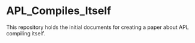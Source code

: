 APL_Compiles_Itself
===================

This repository holds the initial documents for creating a paper about APL
compiling itself.

